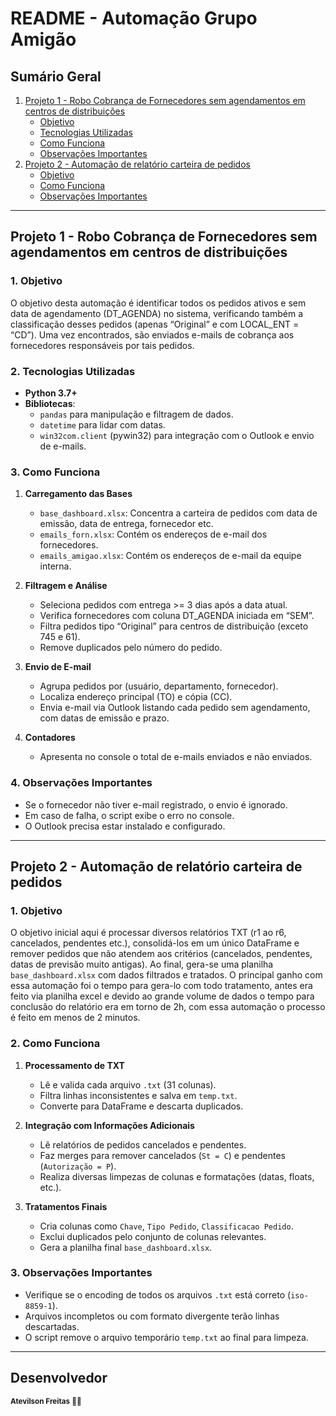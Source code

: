 # README - Automação Grupo Amigão

## Sumário Geral

1. [Projeto 1 - Robo Cobrança de Fornecedores sem agendamentos em centros de distribuições](#projeto1)  
   - [Objetivo](#objetivo1)  
   - [Tecnologias Utilizadas](#tecnologias-utilizadas1)  
   - [Como Funciona](#comofunciona1)  
   - [Observações Importantes](#observacoesimportantes1)  
2. [Projeto 2 - Automação de relatório carteira de pedidos](#projeto2)  
   - [Objetivo](#objetivo2)  
   - [Como Funciona](#comofunciona2)  
   - [Observações Importantes](#observacoesimportantes2)  

---

## **Projeto 1** - Robo Cobrança de Fornecedores sem agendamentos em centros de distribuições <a name="projeto1"></a>

### 1. Objetivo <a name="objetivo1"></a>
O objetivo desta automação é identificar todos os pedidos ativos e sem data de agendamento (DT_AGENDA) no sistema, verificando também a classificação desses pedidos (apenas “Original” e com LOCAL_ENT = “CD”). Uma vez encontrados, são enviados e-mails de cobrança aos fornecedores responsáveis por tais pedidos.

### 2. Tecnologias Utilizadas <a name="tecnologias-utilizadas1"></a>
- **Python 3.7+**  
- **Bibliotecas**:
  - `pandas` para manipulação e filtragem de dados.
  - `datetime` para lidar com datas.
  - `win32com.client` (pywin32) para integração com o Outlook e envio de e-mails.

### 3. Como Funciona <a name="comofunciona1"></a>
1. **Carregamento das Bases**  
   - `base_dashboard.xlsx`: Concentra a carteira de pedidos com data de emissão, data de entrega, fornecedor etc.  
   - `emails_forn.xlsx`: Contém os endereços de e-mail dos fornecedores.  
   - `emails_amigao.xlsx`: Contém os endereços de e-mail da equipe interna.

2. **Filtragem e Análise**  
   - Seleciona pedidos com entrega >= 3 dias após a data atual.  
   - Verifica fornecedores com coluna DT_AGENDA iniciada em “SEM”.  
   - Filtra pedidos tipo “Original” para centros de distribuição (exceto 745 e 61).  
   - Remove duplicados pelo número do pedido.

3. **Envio de E-mail**  
   - Agrupa pedidos por (usuário, departamento, fornecedor).  
   - Localiza endereço principal (TO) e cópia (CC).  
   - Envia e-mail via Outlook listando cada pedido sem agendamento, com datas de emissão e prazo.

4. **Contadores**  
   - Apresenta no console o total de e-mails enviados e não enviados.

### 4. Observações Importantes <a name="observacoesimportantes1"></a>
- Se o fornecedor não tiver e-mail registrado, o envio é ignorado.  
- Em caso de falha, o script exibe o erro no console.  
- O Outlook precisa estar instalado e configurado.

---

## **Projeto 2** - Automação de relatório carteira de pedidos <a name="projeto2"></a>

### 1. Objetivo <a name="objetivo2"></a>
O objetivo inicial aqui é processar diversos relatórios TXT (r1 ao r6, cancelados, pendentes etc.), consolidá-los em um único DataFrame e remover pedidos que não atendem aos critérios (cancelados, pendentes, datas de previsão muito antigas). Ao final, gera-se uma planilha `base_dashboard.xlsx` com dados filtrados e tratados. O principal ganho com essa automação foi o tempo para gera-lo com todo tratamento, antes era feito via planilha excel e devido ao grande volume de dados o tempo para conclusão do relatório era em torno de 2h, com essa automação o processo é feito em menos de 2 minutos.

### 2. Como Funciona <a name="comofunciona2"></a>
1. **Processamento de TXT**  
   - Lê e valida cada arquivo `.txt` (31 colunas).  
   - Filtra linhas inconsistentes e salva em `temp.txt`.  
   - Converte para DataFrame e descarta duplicados.

2. **Integração com Informações Adicionais**  
   - Lê relatórios de pedidos cancelados e pendentes.  
   - Faz merges para remover cancelados (`St = C`) e pendentes (`Autorização = P`).  
   - Realiza diversas limpezas de colunas e formatações (datas, floats, etc.).

3. **Tratamentos Finais**  
   - Cria colunas como `Chave`, `Tipo Pedido`, `Classificacao Pedido`.  
   - Exclui duplicados pelo conjunto de colunas relevantes.  
   - Gera a planilha final `base_dashboard.xlsx`.

### 3. Observações Importantes <a name="observacoesimportantes2"></a>
- Verifique se o encoding de todos os arquivos `.txt` está correto (`iso-8859-1`).  
- Arquivos incompletos ou com formato divergente terão linhas descartadas.  
- O script remove o arquivo temporário `temp.txt` ao final para limpeza.

---

## Desenvolvedor

<sub><b>Atevilson Freitas</b> 🧑‍💻</sub>